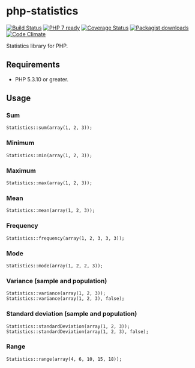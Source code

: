 # php-statistics

[![Build Status](https://travis-ci.org/Oefenweb/php-statistics.svg?branch=master)](https://travis-ci.org/Oefenweb/php-statistics) [![PHP 7 ready](http://php7ready.timesplinter.ch/Oefenweb/php-statistics/badge.svg)](https://travis-ci.org/Oefenweb/php-statistics) [![Coverage Status](https://coveralls.io/repos/Oefenweb/php-statistics/badge.png)](https://coveralls.io/r/Oefenweb/php-statistics) [![Packagist downloads](http://img.shields.io/packagist/dt/Oefenweb/statistics.svg)](https://packagist.org/packages/oefenweb/statistics) [![Code Climate](https://codeclimate.com/github/Oefenweb/php-statistics/badges/gpa.svg)](https://codeclimate.com/github/Oefenweb/php-statistics)

Statistics library for PHP.

## Requirements

* PHP 5.3.10 or greater.

## Usage

### Sum
```
Statistics::sum(array(1, 2, 3));
```

### Minimum
```
Statistics::min(array(1, 2, 3));
```

### Maximum
```
Statistics::max(array(1, 2, 3));
```

### Mean
```
Statistics::mean(array(1, 2, 3));
```

### Frequency
```
Statistics::frequency(array(1, 2, 3, 3, 3));
```

### Mode
```
Statistics::mode(array(1, 2, 2, 3));
```

### Variance (sample and population)
```
Statistics::variance(array(1, 2, 3));
Statistics::variance(array(1, 2, 3), false);
```

### Standard deviation (sample and population)
```
Statistics::standardDeviation(array(1, 2, 3));
Statistics::standardDeviation(array(1, 2, 3), false);
```

### Range
```
Statistics::range(array(4, 6, 10, 15, 18));
```
